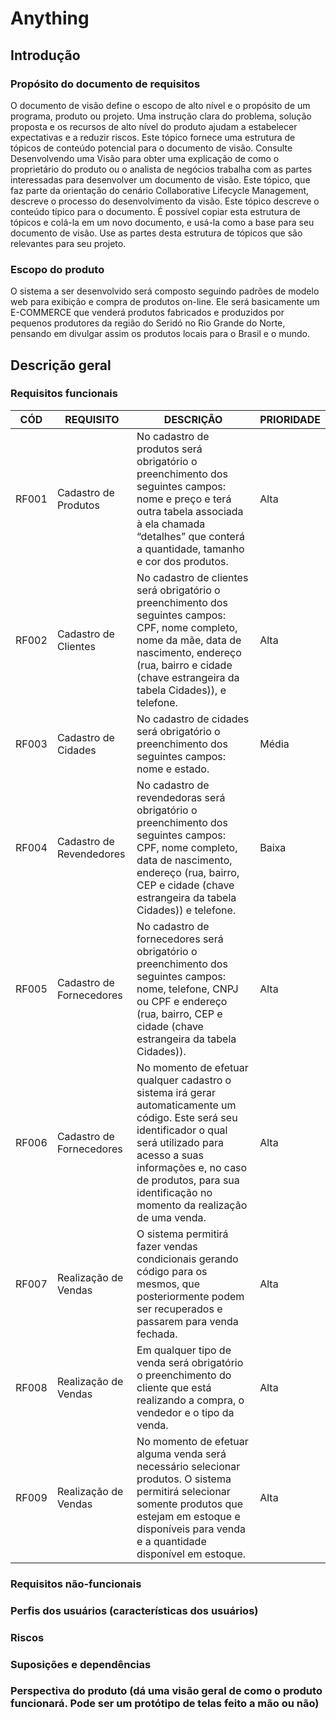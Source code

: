 # Anything
## Introdução
### Propósito do documento de requisitos 
O documento de visão define o escopo de alto nível e o propósito de um programa, produto ou projeto. Uma instrução clara do problema, solução proposta e os recursos de alto nível do produto ajudam a estabelecer expectativas e a reduzir riscos. Este tópico fornece uma estrutura de tópicos de conteúdo potencial para o documento de visão.
Consulte Desenvolvendo uma Visão para obter uma explicação de como o proprietário do produto ou o analista de negócios trabalha com as partes interessadas para desenvolver um documento de visão. Este tópico, que faz parte da orientação do cenário Collaborative Lifecycle Management, descreve o processo do desenvolvimento da visão. Este tópico descreve o conteúdo típico para o documento. É possível copiar esta estrutura de tópicos e colá-la em um novo documento, e usá-la como a base para seu documento de visão. Use as partes desta estrutura de tópicos que são relevantes para seu projeto.

### Escopo do produto 
O sistema a ser desenvolvido será composto seguindo padrões de modelo web para exibição e compra de produtos on-line. Ele será basicamente um E-COMMERCE que venderá produtos fabricados e produzidos por pequenos produtores da região do Seridó no Rio Grande do Norte, pensando em divulgar assim os produtos locais para o Brasil e o mundo.

## Descrição geral
### Requisitos funcionais
|  CÓD 	|   REQUISITO	| DESCRIÇÃO | PRIORIDADE
|---	|---	|---  |--- |
|  RF001 	|  Cadastro de Produtos | No cadastro de produtos será obrigatório o preenchimento dos seguintes campos: nome e preço e terá outra tabela associada à ela chamada “detalhes” que conterá a quantidade, tamanho e cor dos produtos. | Alta |
| RF002 | Cadastro de Clientes | No cadastro de clientes será obrigatório o preenchimento dos seguintes campos: CPF, nome completo, nome da mãe, data de nascimento, endereço (rua, bairro e cidade (chave estrangeira da tabela Cidades)), e telefone.  | Alta |
| RF003 | Cadastro de Cidades | No cadastro de cidades será obrigatório o preenchimento dos seguintes campos: nome e estado. | Média | 
| RF004 |  Cadastro de Revendedores |  No cadastro de revendedoras será obrigatório o preenchimento dos seguintes campos: CPF, nome completo, data de nascimento, endereço (rua, bairro, CEP e cidade (chave estrangeira da tabela Cidades)) e telefone. | Baixa |
| RF005 | Cadastro de Fornecedores | No cadastro de fornecedores será obrigatório o preenchimento dos seguintes campos: nome, telefone, CNPJ ou CPF e endereço (rua, bairro, CEP e cidade (chave estrangeira da tabela Cidades)). | Alta |
| RF006 | Cadastro de Fornecedores | No momento de efetuar qualquer cadastro o sistema irá gerar automaticamente um código. Este será seu identificador o qual será utilizado para acesso a suas informações e, no caso de produtos, para sua identificação no momento da realização de uma venda.  | Alta |
| RF007 | Realização de Vendas  | O sistema permitirá fazer vendas condicionais gerando código para os mesmos, que posteriormente podem ser recuperados e passarem para venda fechada. | Alta |
| RF008 | Realização de Vendas  | Em qualquer tipo de venda será obrigatório o preenchimento do cliente que está realizando a compra, o vendedor e o tipo da venda. | Alta |
| RF009 | Realização de Vendas  | No momento de efetuar alguma venda será necessário selecionar produtos. O sistema permitirá selecionar somente produtos que estejam em estoque e disponíveis para venda e a quantidade disponível em estoque. | Alta |


### Requisitos não-funcionais
### Perfis dos usuários (características dos usuários)
### Riscos
### Suposições e dependências
### Perspectiva do produto (dá uma visão geral de como o produto funcionará. Pode ser um protótipo de telas feito a mão ou não)

